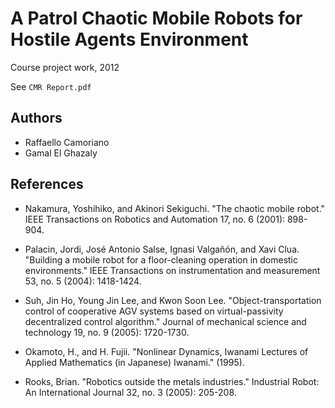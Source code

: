 A Patrol Chaotic Mobile Robots for Hostile Agents Environment
=======================================================

Course project work, 2012

See `CMR Report.pdf`

Authors
-------
- Raffaello Camoriano
- Gamal El Ghazaly

References
----------

- Nakamura, Yoshihiko, and Akinori Sekiguchi. "The chaotic mobile robot." IEEE Transactions on Robotics and Automation 17, no. 6 (2001): 898-904.

- Palacin, Jordi, José Antonio Salse, Ignasi Valgañón, and Xavi Clua. "Building a mobile robot for a floor-cleaning operation in domestic environments." IEEE Transactions on instrumentation and measurement 53, no. 5 (2004): 1418-1424.

- Suh, Jin Ho, Young Jin Lee, and Kwon Soon Lee. "Object-transportation control of cooperative AGV systems based on virtual-passivity decentralized control algorithm." Journal of mechanical science and technology 19, no. 9 (2005): 1720-1730.

- Okamoto, H., and H. Fujii. "Nonlinear Dynamics, Iwanami Lectures of Applied Mathematics (in Japanese) Iwanami." (1995).

- Rooks, Brian. "Robotics outside the metals industries." Industrial Robot: An International Journal 32, no. 3 (2005): 205-208.
